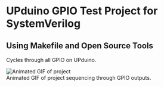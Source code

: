 # UPduino GPIO Test Project for SystemVerilog

## Using Makefile and Open Source Tools

Cycles through all GPIO on UPduino.

![Animated GIF of project](pics/upduino-gpiotest.gif)
<br>Animated GIF of project sequencing through GPIO outputs.
